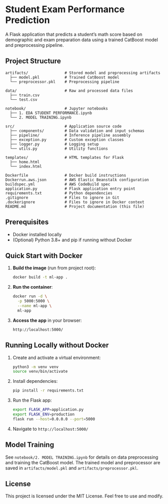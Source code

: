 # Student Exam Performance Prediction

A Flask application that predicts a student’s math score based on demographic and exam preparation data using a trained CatBoost model and preprocessing pipeline.

## Project Structure

```
artifacts/                # Stored model and preprocessing artifacts
  ├── model.pkl           # Trained CatBoost model
  └── preprocessor.pkl    # Preprocessing pipeline

data/                     # Raw and processed data files
  ├── train.csv
  └── test.csv

notebook/                 # Jupyter notebooks
  ├── 1. EDA STUDENT PERFORMANCE.ipynb
  └── 2. MODEL TRAINING.ipynb

src/                      # Application source code
  ├── components/         # Data validation and input schemas
  ├── pipeline/           # Inference pipeline assembly
  ├── exception.py        # Custom exception classes
  ├── logger.py           # Logging setup
  └── utils.py            # Utility functions

templates/                # HTML templates for Flask
  ├── home.html
  └── index.html

Dockerfile                # Docker build instructions
Dockerrun.aws.json        # AWS Elastic Beanstalk configuration
buildspec.yml             # AWS CodeBuild spec
application.py            # Flask application entry point
requirements.txt          # Python dependencies
.gitignore                # Files to ignore in Git
.dockerignore             # Files to ignore in Docker context
README.md                 # Project documentation (this file)
```

## Prerequisites

- Docker installed locally
- (Optional) Python 3.8+ and pip if running without Docker

## Quick Start with Docker

1. **Build the image** (run from project root):

   ```bash
   docker build -t ml-app .
   ```

2. **Run the container**:

   ```bash
   docker run -d \
     -p 5000:5000 \
     --name ml-app \
     ml-app
   ```

3. **Access the app** in your browser:

   ```
   http://localhost:5000/
   ```

## Running Locally without Docker

1. Create and activate a virtual environment:

   ```bash
   python3 -m venv venv
   source venv/bin/activate
   ```

2. Install dependencies:

   ```bash
   pip install -r requirements.txt
   ```

3. Run the Flask app:

   ```bash
   export FLASK_APP=application.py
   export FLASK_ENV=production
   flask run --host=0.0.0.0 --port=5000
   ```

4. Navigate to `http://localhost:5000/`

## Model Training

See `notebook/2. MODEL TRAINING.ipynb` for details on data preprocessing and training the CatBoost model. The trained model and preprocessor are saved in `artifacts/model.pkl` and `artifacts/preprocessor.pkl`.

## License

This project is licensed under the MIT License. Feel free to use and modify.

